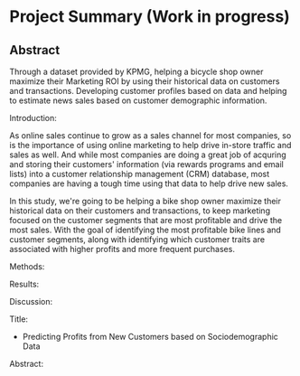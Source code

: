 # Project Summary (Work in progress)
## Abstract

Through a dataset provided by KPMG, helping a bicycle shop owner maximize their Marketing ROI by using their historical data on customers and transactions. Developing customer profiles based on data and helping to estimate news sales based on customer demographic information.


Introduction:

  As online sales continue to grow as a sales channel for most companies, so is the importance of using online marketing to help drive in-store traffic and sales as well. And while most companies are doing a great job of acquring and storing their customers' information (via rewards programs and email lists) into a customer relationship management (CRM) database, most companies are having a tough time using that data to help drive new sales.
  
  In this study, we're going to be helping a bike shop owner maximize their historical data on their customers and transactions, to keep marketing focused on the customer segments that are most profitable and drive the most sales. With the goal of identifying the most profitable bike lines and customer segments, along with identifying which customer traits are associated with higher profits and more frequent purchases.

Methods:

Results:

Discussion:

Title:

- Predicting Profits from New Customers based on Sociodemographic Data

Abstract:
